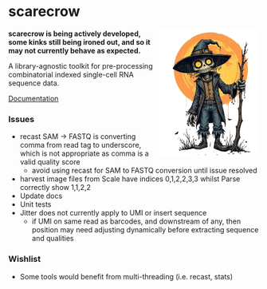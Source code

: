 # scarecrow

<img style="float:right;width:200px;" src="./img/scarecrow.png" alt="scarecrow"/>

**scarecrow is being actively developed, some kinks still being ironed out, and so it may not currently behave as expected.**

A library-agnostic toolkit for pre-processing combinatorial indexed single-cell RNA sequence data.

[Documentation](docs/root.md)

### Issues

* recast SAM -> FASTQ is converting comma from read tag to underscore, which is not appropriate as comma is a valid quality score
  - avoid using recast for SAM to FASTQ conversion until issue resolved
* harvest image files from Scale have indices 0,1,2,2,3,3 whilst Parse correctly show 1,1,2,2
* Update docs
* Unit tests
* Jitter does not currently apply to UMI or insert sequence
  - if UMI on same read as barcodes, and downstream of any, then position may need adjusting dynamically before extracting sequence and qualities

### Wishlist

* Some tools would benefit from multi-threading (i.e. recast, stats)
